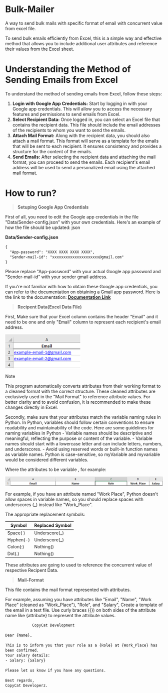 # Bulk-Mailer
A way to send bulk mails with specific format of email with concurrent value from excel file.

To send bulk emails efficiently from Excel, this is a simple way and effective method that allows you to include additional user attributes and reference their values from the Excel sheet.

# Understanding the Method of Sending Emails from Excel

To understand the method of sending emails from Excel, follow these steps:

1. **Login with Google App Credentials:** Start by logging in with your Google app credentials. This will allow you to access the necessary features and permissions to send emails from Excel.
2. **Select Recipient Data:** Once logged in, you can select an Excel file that contains the recipient data. This file should include the email addresses of the recipients to whom you want to send the emails.
3. **Attach Mail Format:** Along with the recipient data, you should also attach a mail format. This format will serve as a template for the emails that will be sent to each recipient. It ensures consistency and provides a structure for the content of the emails.
4. **Send Emails:** After selecting the recipient data and attaching the mail format, you can proceed to send the emails. Each recipient's email address will be used to send a personalized email using the attached mail format.

# How to run?

> **Setuping Google App Credentials**

First of all, you need to edit the Google app credentials in the file "Data/Sender-config.json" with your own credentials. Here's an example of how the file should be updated:
json

**Data/Sender-config.json**

```
{
  "App-password": "XXXX XXXX XXXX XXXX",
  "Sender-mail-id": "xxxxxxxxxxxxxxxxxxxxx@gmail.com"
}

```

Please replace "App-password" with your actual Google app password and "Sender-mail-id" with your sender gmail address.

If you're not familiar with how to obtain these Google app credentials, you can refer to the documentation on obtaining a Gmail app password. 
Here is the link to the documentation: [**Documentation Link**](https://github.com/RishiAravind2004/SMPT-Mailer?tab=readme-ov-file#how-to-get-gmail-app-password)

> **Recipent Data(Excel Data File)**

First, Make sure that your Excel column contains the header "Email" and it need to be one and only "Email" column to represent each recipient's email address. 

![alt text](images/image.png)

> [!NOTE]
> This program automatically converts attributes from their working format to a cleaned format with the correct structure. These cleaned attributes are exclusively used in the "Mail Format" to reference attribute values. For better clarity and to avoid confusion, it is recommended to make these changes directly in Excel.

Secondly, make sure that your attributes match the variable naming rules in Python. In Python, variables should follow certain conventions to ensure readability and maintainability of the code. Here are some guidelines for naming variables in Python 
    - Variable names should be descriptive and meaningful, reflecting the purpose or content of the variable.
    - Variable names should start with a lowercase letter and can include letters, numbers, and underscores.
    - Avoid using reserved words or built-in function names as variable names.
    Python is case-sensitive, so myVariable and myvariable would be considered different variables.

Where the attributes to be variable , for example:

![alt text](images/image-1.png)

For example, if you have an attribute named "Work Place", Python doesn't allow spaces in variable names, so you should replace spaces with underscores (_) instead like "Work_Place".

The appropriate replacement symbols:

| Symbol  | Replaced Symbol |
| ------------- | ------------- |
| Space( )  | Underscore(_)  |
| Hyphen(-)  | Underscore(_)  |
| Colon(:)  | Nothing()  |
| Dot(.)  | Nothing()  |

These attributes are going to used to reference the concurrent value of respective Recipent Data.

> **Mail-Format**

This file contains the mail format represented with attributes.

For example, assuming you have attributes like "Email", "Name", "Work Place" (cleaned as "Work_Place"), "Role", and "Salary", 
Create a template of the email in a text file. Use curly braces ({}) on both sides of the attribute name like {attribute} to represent the attribute values.

```
			CopyCat Development

Dear {Name},

This is to inform you that your role as a {Role} at {Work_Place} has been confirmed.
Your salary details:
- Salary: {Salary}

Please let us know if you have any questions.

Best regards,
CopyCat Developerz.
```
